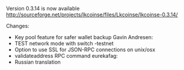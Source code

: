 Version 0.3.14 is now available
http://sourceforge.net/projects/lkcoinse/files/Lkcoinse/lkcoinse-0.3.14/

Changes:
* Key pool feature for safer wallet backup
Gavin Andresen:
* TEST network mode with switch -testnet
* Option to use SSL for JSON-RPC connections on unix/osx
* validateaddress RPC command
eurekafag:
* Russian translation
